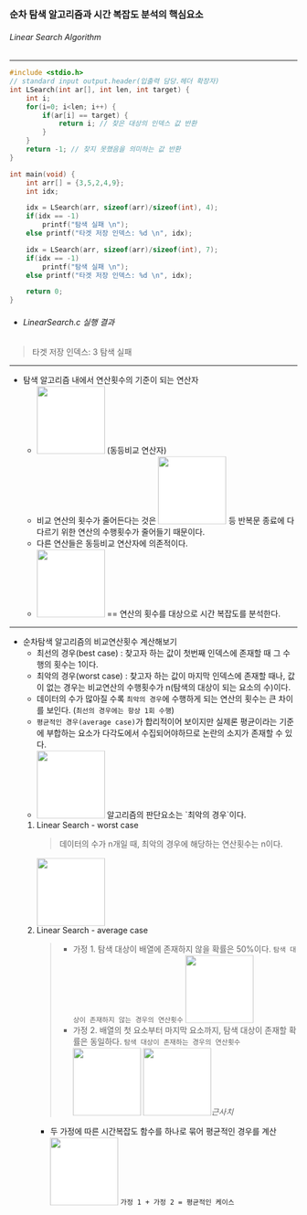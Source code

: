 ### 순차 탐색 알고리즘과 시간 복잡도 분석의 핵심요소
###### Linear Search Algorithm
---
~~~ C
#include <stdio.h>
// standard input output.header(입출력 담당.헤더 확장자)
int LSearch(int ar[], int len, int target) {
    int i;
    for(i=0; i<len; i++) {
        if(ar[i] == target) {
            return i; // 찾은 대상의 인덱스 값 반환
        }
    }
    return -1; // 찾지 못했음을 의미하는 값 반환
}

int main(void) {
    int arr[] = {3,5,2,4,9};
    int idx;

    idx = LSearch(arr, sizeof(arr)/sizeof(int), 4);
    if(idx == -1)
        printf("탐색 실패 \n");
    else printf("타겟 저장 인덱스: %d \n", idx);

    idx = LSearch(arr, sizeof(arr)/sizeof(int), 7);
    if(idx == -1)
        printf("탐색 실패 \n");
    else printf("타겟 저장 인덱스: %d \n", idx);

    return 0;
}
~~~

+ ###### LinearSearch.c 실행 결과
> 타겟 저장 인덱스: 3
> 탐색 실패
---
+ 탐색 알고리즘 내에서 연산횟수의 기준이 되는 연산자
    - <!-- $==$ --> <img style="transform: translateY(0.1em); background: white; width:8.5em;" src="https://render.githubusercontent.com/render/math?math=%3D%3D"> (동등비교 연산자)
    - 비교 연산의 횟수가 줄어든다는 것은 <img style="transform: translateY(0.1em); background: white; width:8.5em;" src="https://render.githubusercontent.com/render/math?math=%3C%2C%20%3E%2C%20%2B%2B%2C%20--"> 등 반복문 종료에 다다르기 위한 연산의 수행횟수가 줄어들기 때문이다.
    - 다른 연산들은 동등비교 연산자에 의존적이다.
    - <!-- $\therefore$ --> <img style="transform: translateY(0.1em); background: white; width:8.5em;" src="https://render.githubusercontent.com/render/math?math=%5Ctherefore"> == 연산의 횟수를 대상으로 시간 복잡도를 분석한다.
---
+  순차탐색 알고리즘의 비교연산횟수 계산해보기
    - 최선의 경우(best case) : 찾고자 하는 값이 첫번째 인덱스에 존재할 때
    그 수행의 횟수는 1이다.
    - 최악의 경우(worst case) : 찾고자 하는 값이 마지막 인덱스에 존재할 때나, 값이 없는 경우는 비교연산의 수행횟수가 n(탐색의 대상이 되는 요소의 수)이다.
    - 데이터의 수가 많아질 수록 `최악의 경우`에 수행하게 되는 연산의 횟수는
    큰 차이를 보인다. (`최선의 경우에는 항상 1회 수행`)
    - `평균적인 경우(average case)`가 합리적이어 보이지만
    실제론 평균이라는 기준에 부합하는 요소가 다각도에서 수집되어야하므로
    논란의 소지가 존재할 수 있다.
    - <!-- $\therefore$ --> <img style="transform: translateY(0.1em); background: white; width:8.5em;" src="https://render.githubusercontent.com/render/math?math=%5Ctherefore"> 알고리즘의 판단요소는 `최악의 경우`이다.
    1. Linear Search - worst case
        > 데이터의 수가 n개일 때, 최악의 경우에 해당하는 연산횟수는 n이다.
        <!-- $T(n) = n$ --> <img style="transform: translateY(0.1em); background: white; width:8.5em;" src="https://render.githubusercontent.com/render/math?math=T(n)%20%3D%20n"> 
    2. Linear Search - average case
        > + 가정 1. 탐색 대상이 배열에 존재하지 않을 확률은 50%이다.
        `탐색 대상이 존재하지 않는 경우의 연산횟수`<!-- $n$ --> <img style="transform: translateY(0.1em); background: white; width:8.5em;" src="https://render.githubusercontent.com/render/math?math=n">
        > + 가정 2. 배열의 첫 요소부터 마지막 요소까지, 탐색 대상이 존재할 확률은 동일하다.
        `탐색 대상이 존재하는 경우의 연산횟수`<!-- $\frac{n}{2}$ --> <img style="transform: translateY(0.1em); background: white; width:8.5em;" src="https://render.githubusercontent.com/render/math?math=%5Cfrac%7Bn%7D%7B2%7D"> <!-- $\larr$ --> <img style="transform: translateY(0.1em); background: white; width:8.5em;" src="https://render.githubusercontent.com/render/math?math=%5Clarr">_근사치_
        - 두 가정에 따른 시간복잡도 함수를 하나로 묶어 평균적인 경우를 계산
            <!-- $n\times\frac{1}{2}+\frac{n}{2}\times\frac{1}{2} = \frac{3}{4}n$ --> <img style="transform: translateY(0.1em); background: white; width:8.5em;" src="https://render.githubusercontent.com/render/math?math=n%5Ctimes%5Cfrac%7B1%7D%7B2%7D%2B%5Cfrac%7Bn%7D%7B2%7D%5Ctimes%5Cfrac%7B1%7D%7B2%7D%20%3D%20%5Cfrac%7B3%7D%7B4%7Dn">
            `가정 1 + 가정 2 = 평균적인 케이스`